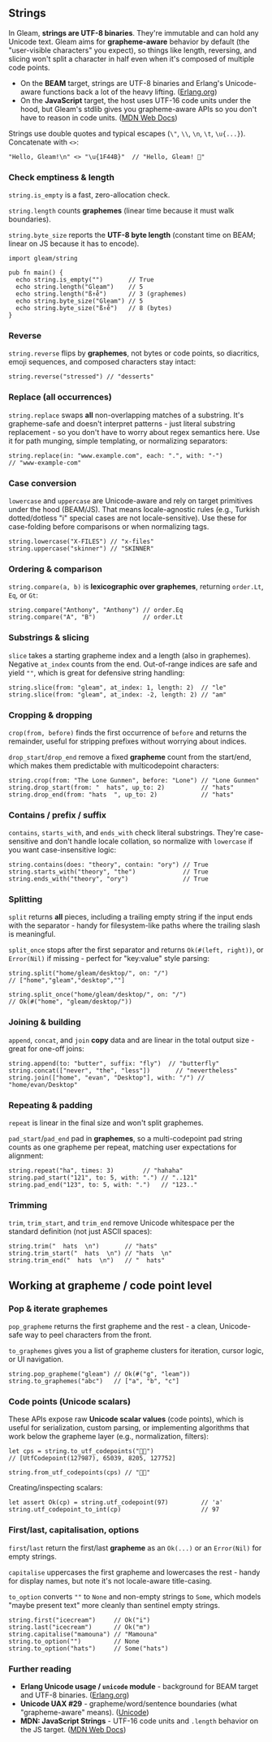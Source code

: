 ## Strings

In Gleam, **strings are UTF-8 binaries**. They're immutable and can hold any Unicode text. Gleam aims for **grapheme-aware** behavior by default (the "user-visible characters" you expect), so things like length, reversing, and slicing won't split a character in half even when it's composed of multiple code points. 

- On the **BEAM** target, strings are UTF-8 binaries and Erlang's Unicode-aware functions back a lot of the heavy lifting. ([Erlang.org][1])
- On the **JavaScript** target, the host uses UTF-16 code units under the hood, but Gleam's stdlib gives you grapheme-aware APIs so you don't have to reason in code units. ([MDN Web Docs][2])

Strings use double quotes and typical escapes (`\"`, `\\`, `\n`, `\t`, `\u{...}`). Concatenate with `<>`:

```gleam
"Hello, Gleam!\n" <> "\u{1F44B}"  // "Hello, Gleam! 👋"
```

### Check emptiness & length

`string.is_empty` is a fast, zero-allocation check. 

`string.length` counts **graphemes** (linear time because it must walk boundaries).

`string.byte_size` reports the **UTF-8 byte length** (constant time on BEAM; linear on JS because it has to encode). 

```gleam
import gleam/string

pub fn main() {
  echo string.is_empty("")       // True
  echo string.length("Gleam")    // 5
  echo string.length("ß↑e̊")      // 3 (graphemes)
  echo string.byte_size("Gleam") // 5
  echo string.byte_size("ß↑e̊")   // 8 (bytes)
}
```

### Reverse

`string.reverse` flips by **graphemes**, not bytes or code points, so diacritics, emoji sequences, and composed characters stay intact:

```gleam
string.reverse("stressed") // "desserts"
```

### Replace (all occurrences)

`string.replace` swaps **all** non-overlapping matches of a substring. It's grapheme-safe and doesn't interpret patterns - just literal substring replacement - so you don't have to worry about regex semantics here. Use it for path munging, simple templating, or normalizing separators:

```gleam
string.replace(in: "www.example.com", each: ".", with: "-")
// "www-example-com"
```

### Case conversion

`lowercase` and `uppercase` are Unicode-aware and rely on target primitives under the hood (BEAM/JS). That means locale-agnostic rules (e.g., Turkish dotted/dotless "i" special cases are not locale-sensitive). Use these for case-folding before comparisons or when normalizing tags.

```gleam
string.lowercase("X-FILES") // "x-files"
string.uppercase("skinner") // "SKINNER"
```

### Ordering & comparison

`string.compare(a, b)` is **lexicographic over graphemes**, returning `order.Lt`, `Eq`, or `Gt`: 

```gleam
string.compare("Anthony", "Anthony") // order.Eq
string.compare("A", "B")             // order.Lt
```

### Substrings & slicing

`slice` takes a starting grapheme index and a length (also in graphemes). Negative `at_index` counts from the end. Out-of-range indices are safe and yield `""`, which is great for defensive string handling:

```gleam
string.slice(from: "gleam", at_index: 1, length: 2)  // "le"
string.slice(from: "gleam", at_index: -2, length: 2) // "am"
```

### Cropping & dropping

`crop(from, before)` finds the first occurrence of `before` and returns the remainder, useful for stripping prefixes without worrying about indices. 

`drop_start`/`drop_end` remove a fixed **grapheme** count from the start/end, which makes them predictable with multicodepoint characters:

```gleam
string.crop(from: "The Lone Gunmen", before: "Lone") // "Lone Gunmen"
string.drop_start(from: "  hats", up_to: 2)          // "hats"
string.drop_end(from: "hats  ", up_to: 2)            // "hats"
```

### Contains / prefix / suffix

`contains`, `starts_with`, and `ends_with` check literal substrings. They're case-sensitive and don't handle locale collation, so normalize with `lowercase` if you want case-insensitive logic:

```gleam
string.contains(does: "theory", contain: "ory") // True
string.starts_with("theory", "the")             // True
string.ends_with("theory", "ory")               // True
```

### Splitting

`split` returns **all** pieces, including a trailing empty string if the input ends with the separator - handy for filesystem-like paths where the trailing slash is meaningful. 

`split_once` stops after the first separator and returns `Ok(#(left, right))`, or `Error(Nil)` if missing - perfect for "key\:value" style parsing:

```gleam
string.split("home/gleam/desktop/", on: "/")
// ["home","gleam","desktop",""]

string.split_once("home/gleam/desktop/", on: "/")
// Ok(#("home", "gleam/desktop/"))
```

### Joining & building

`append`, `concat`, and `join` **copy** data and are linear in the total output size - great for one-off joins:

```gleam
string.append(to: "butter", suffix: "fly")  // "butterfly"
string.concat(["never", "the", "less"])       // "nevertheless"
string.join(["home", "evan", "Desktop"], with: "/") // "home/evan/Desktop"
```

### Repeating & padding

`repeat` is linear in the final size and won't split graphemes.

`pad_start`/`pad_end` pad in **graphemes**, so a multi-codepoint pad string counts as one grapheme per repeat, matching user expectations for alignment:

```gleam
string.repeat("ha", times: 3)        // "hahaha"
string.pad_start("121", to: 5, with: ".") // "..121"
string.pad_end("123", to: 5, with: ".")   // "123.."
```

### Trimming

`trim`, `trim_start`, and `trim_end` remove Unicode whitespace per the standard definition (not just ASCII spaces):

```gleam
string.trim("  hats  \n")       // "hats"
string.trim_start("  hats  \n") // "hats  \n"
string.trim_end("  hats  \n")   // "  hats"
```

## Working at grapheme / code point level

### Pop & iterate graphemes

`pop_grapheme` returns the first grapheme and the rest - a clean, Unicode-safe way to peel characters from the front.

`to_graphemes` gives you a list of grapheme clusters for iteration, cursor logic, or UI navigation. 

```gleam
string.pop_grapheme("gleam") // Ok(#("g", "leam"))
string.to_graphemes("abc")   // ["a", "b", "c"]
```

### Code points (Unicode scalars)

These APIs expose raw **Unicode scalar values** (code points), which is useful for serialization, custom parsing, or implementing algorithms that work below the grapheme layer (e.g., normalization, filters):
```gleam
let cps = string.to_utf_codepoints("🏳️‍🌈")
// [UtfCodepoint(127987), 65039, 8205, 127752]

string.from_utf_codepoints(cps) // "🏳️‍🌈"
```

Creating/inspecting scalars:

```gleam
let assert Ok(cp) = string.utf_codepoint(97)         // 'a'
string.utf_codepoint_to_int(cp)                      // 97
```

### First/last, capitalisation, options

`first`/`last` return the first/last **grapheme** as an `Ok(...)` or an `Error(Nil)` for empty strings. 

`capitalise` uppercases the first grapheme and lowercases the rest - handy for display names, but note it's not locale-aware title-casing. 

`to_option` converts `""` to `None` and non-empty strings to `Some`, which models "maybe present text" more cleanly than sentinel empty strings.

```gleam
string.first("icecream")     // Ok("i")
string.last("icecream")      // Ok("m")
string.capitalise("mamouna") // "Mamouna"
string.to_option("")         // None
string.to_option("hats")     // Some("hats")
```

### Further reading

* **Erlang Unicode usage / `unicode` module**  -  background for BEAM target and UTF-8 binaries. ([Erlang.org][1])
* **Unicode UAX #29**  -  grapheme/word/sentence boundaries (what "grapheme-aware" means). ([Unicode][2])
* **MDN: JavaScript Strings**  -  UTF-16 code units and `.length` behavior on the JS target. ([MDN Web Docs][3])

[1]: https://www.erlang.org/doc/apps/stdlib/unicode_usage.html "Using Unicode in Erlang  -  stdlib v7.0.2"
[2]: https://unicode.org/reports/tr29/ "UAX #29: Unicode Text Segmentation"
[3]: https://developer.mozilla.org/en-US/docs/Web/JavaScript/Reference/Global_Objects/String/length "String: length - JavaScript | MDN - Mozilla"

